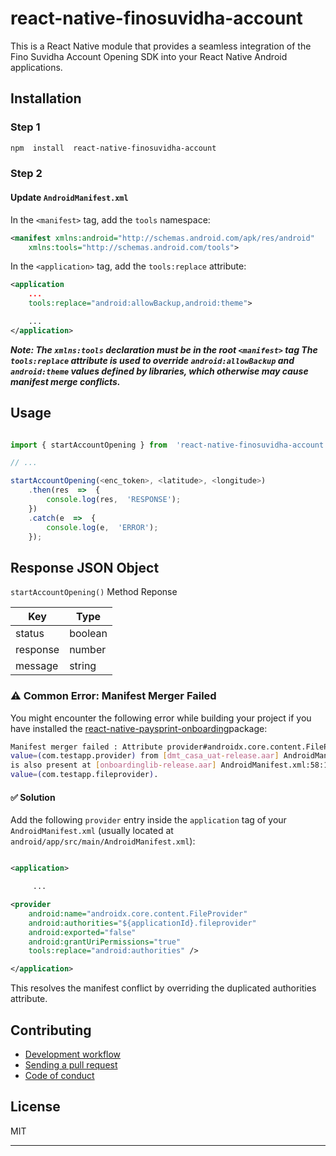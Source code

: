 # react-native-finosuvidha-account

This is a React Native module that provides a seamless integration of the Fino Suvidha Account Opening SDK into your React Native Android applications.

## Installation

### Step 1

```sh
npm  install  react-native-finosuvidha-account
```

### Step 2

#### Update `AndroidManifest.xml`

In the `<manifest>` tag, add the `tools` namespace:

```xml
<manifest xmlns:android="http://schemas.android.com/apk/res/android"
    xmlns:tools="http://schemas.android.com/tools">
```

In the `<application>` tag, add the `tools:replace` attribute:

```xml
<application
    ...
    tools:replace="android:allowBackup,android:theme">

    ...
</application>
```

**_Note: The `xmlns:tools` declaration must be in the root `<manifest>` tag
The `tools:replace` attribute is used to override `android:allowBackup` and `android:theme` values defined by libraries, which otherwise may cause manifest merge conflicts._**

## Usage

```js

import { startAccountOpening } from  'react-native-finosuvidha-account';

// ...

startAccountOpening(<enc_token>, <latitude>, <longitude>)
	.then(res  =>  {
		console.log(res,  'RESPONSE');
	})
	.catch(e  =>  {
		console.log(e,  'ERROR');
	});

```

## Response JSON Object

`startAccountOpening()` Method Reponse

| Key               | Type    | 
|-------------------|---------| 
| status            | boolean |  
| response          | number  |          |
| message           | string  |



### ⚠️ Common Error: Manifest Merger Failed

You might encounter the following error while building your project if you have installed the [react-native-paysprint-onboarding](https://www.npmjs.com/package/react-native-paysprint-onboarding)package:

```sh
Manifest merger failed : Attribute provider#androidx.core.content.FileProvider@authorities 
value=(com.testapp.provider) from [dmt_casa_uat-release.aar] AndroidManifest.xml:59:13-60 
is also present at [onboardinglib-release.aar] AndroidManifest.xml:58:13-64 
value=(com.testapp.fileprovider).
```


#### ✅ Solution

Add the following `provider` entry inside the `application` tag of your `AndroidManifest.xml` (usually located at `android/app/src/main/AndroidManifest.xml`):

```xml

<application>

     ...

<provider
    android:name="androidx.core.content.FileProvider"
    android:authorities="${applicationId}.fileprovider"
    android:exported="false"
    android:grantUriPermissions="true"
    tools:replace="android:authorities" />

</application>


```

This resolves the manifest conflict by overriding the duplicated authorities attribute.

## Contributing

- [Development workflow](CONTRIBUTING.md#development-workflow)
- [Sending a pull request](CONTRIBUTING.md#sending-a-pull-request)
- [Code of conduct](CODE_OF_CONDUCT.md)

## License

MIT

---
